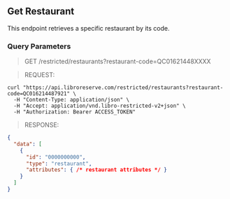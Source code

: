 ## Get Restaurant

This endpoint retrieves a specific restaurant by its code.

### Query Parameters

<span class="dynamic-attributes" data-attr-type="restaurantGet"></span>


> <span class="method get">GET</span> /restricted/restaurants?restaurant-code=QC01621448XXXX

> REQUEST:

```shell
curl "https://api.libroreserve.com/restricted/restaurants?restaurant-code=QC016214487921" \
  -H "Content-Type: application/json" \
  -H "Accept: application/vnd.libro-restricted-v2+json" \
  -H "Authorization: Bearer ACCESS_TOKEN"
```


> RESPONSE:

```json
{
  "data": [
    {
      "id": "0000000000",
      "type": "restaurant",
      "attributes": { /* restaurant attributes */ }
    }
  ]
}
```